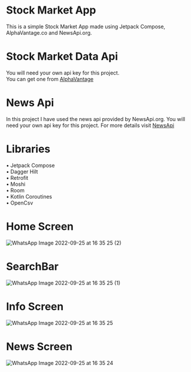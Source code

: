 
# Stock Market App
This is a simple Stock Market App made using 
Jetpack Compose, AlphaVantage.co and NewsApi.org.
# Stock Market Data Api
You will need your own api key for this project.  
You can get one from [AlphaVantage](https://www.alphavantage.co/)
# News Api
In this project I have used the news api provided by 
NewsApi.org. You will need your own api key for this project.
For more details visit [NewsApi](https://newsapi.org/)
# Libraries
• Jetpack Compose  
• Dagger Hilt  
• Retrofit  
• Moshi  
• Room  
• Kotlin Coroutines  
• OpenCsv

# Home Screen
![WhatsApp Image 2022-09-25 at 16 35 25 (2)](https://user-images.githubusercontent.com/111723283/192140513-38702a49-be47-4a92-af9f-36cb543e553a.jpeg)  

# SearchBar
![WhatsApp Image 2022-09-25 at 16 35 25 (1)](https://user-images.githubusercontent.com/111723283/192140542-90608b1f-4f49-4781-a8d6-dd79392c6dce.jpeg)  

# Info Screen
![WhatsApp Image 2022-09-25 at 16 35 25](https://user-images.githubusercontent.com/111723283/192140551-917e577c-41c9-476d-ba07-5736e1557eaa.jpeg)  

# News Screen
![WhatsApp Image 2022-09-25 at 16 35 24](https://user-images.githubusercontent.com/111723283/192140563-c71aca9b-dcf9-4c10-a1c5-0edc401db1bf.jpeg)  











